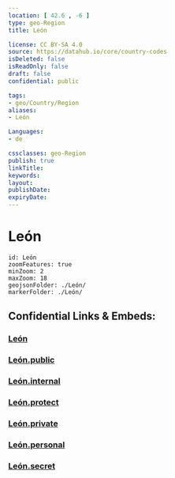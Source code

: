 ```yaml
---
location: [ 42.6 , -6 ] 
type: geo-Region
title: León

license: CC BY-SA 4.0
source: https://datahub.io/core/country-codes
isDeleted: false
isReadOnly: false
draft: false
confidential: public

tags:
- geo/Country/Region
aliases:
- León

Languages:
- de

cssclasses: geo-Region
publish: true
linkTitle: 
keywords: 
layout: 
publishDate: 
expiryDate: 
---
```


# León

```leaflet
id: León
zoomFeatures: true 
minZoom: 2 
maxZoom: 18
geojsonFolder: ./León/
markerFolder: ./León/
```


## Confidential Links & Embeds: 

### [León](/_Standards/Earth/Continent/Europe/Europe~South/Spain/Provinces~Spain/Castilla_y_León/counties~Castillay_León/León.md) 

### [León.public](/_public/Earth/Continent/Europe/Europe~South/Spain/Provinces~Spain/Castilla_y_León/counties~Castillay_León/León.public.md) 

### [León.internal](/_internal/Earth/Continent/Europe/Europe~South/Spain/Provinces~Spain/Castilla_y_León/counties~Castillay_León/León.internal.md) 

### [León.protect](/_protect/Earth/Continent/Europe/Europe~South/Spain/Provinces~Spain/Castilla_y_León/counties~Castillay_León/León.protect.md) 

### [León.private](/_private/Earth/Continent/Europe/Europe~South/Spain/Provinces~Spain/Castilla_y_León/counties~Castillay_León/León.private.md) 

### [León.personal](/_personal/Earth/Continent/Europe/Europe~South/Spain/Provinces~Spain/Castilla_y_León/counties~Castillay_León/León.personal.md) 

### [León.secret](/_secret/Earth/Continent/Europe/Europe~South/Spain/Provinces~Spain/Castilla_y_León/counties~Castillay_León/León.secret.md)

